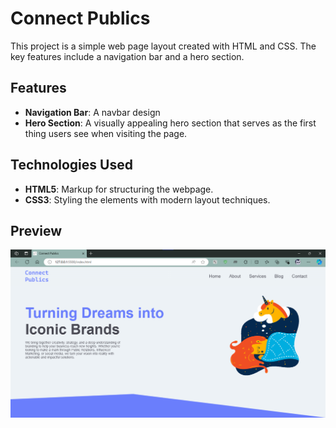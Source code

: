 # Connect Publics

This project is a simple web page layout created with HTML and CSS. The key features include a navigation bar and a hero section.

## Features

- **Navigation Bar**: A navbar design
- **Hero Section**: A visually appealing hero section that serves as the first thing users see when visiting the page.

## Technologies Used

- **HTML5**: Markup for structuring the webpage.
- **CSS3**: Styling the elements with modern layout techniques.

## Preview

![Preview of the Webpage](images/preview.png)
